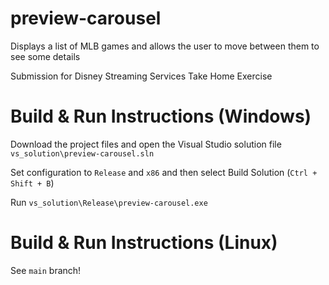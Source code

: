 # preview-carousel
Displays a list of MLB games and allows the user to move between them to see some details

Submission for Disney Streaming Services Take Home Exercise

# Build & Run Instructions (Windows)
Download the project files and open the Visual Studio solution file `vs_solution\preview-carousel.sln`

Set configuration to `Release` and `x86` and then select Build Solution (`Ctrl + Shift + B`)

Run `vs_solution\Release\preview-carousel.exe`

# Build & Run Instructions (Linux)
See `main` branch!
